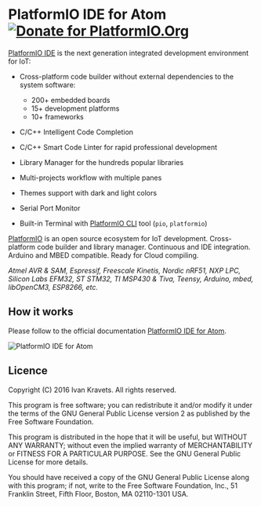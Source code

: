 # PlatformIO IDE for Atom [![Donate for PlatformIO.Org](https://img.shields.io/donate/PlatformIO.png)](http://platformio.org/donate)

[PlatformIO IDE](http://platformio.org/platformio-ide) is the next generation integrated development environment for IoT:

* Cross-platform code builder without external dependencies to the system
  software:

    - 200+ embedded boards
    - 15+ development platforms
    - 10+ frameworks

* C/C++ Intelligent Code Completion
* C/C++ Smart Code Linter for rapid professional development
* Library Manager for the hundreds popular libraries
* Multi-projects workflow with multiple panes
* Themes support with dark and light colors
* Serial Port Monitor
* Built-in Terminal with [PlatformIO CLI](http://docs.platformio.org/en/latest/userguide/index.html) tool (``pio``, ``platformio``)    

[PlatformIO](http://platformio.org/) is an open source ecosystem
for IoT development. Cross-platform code builder and library manager.
Continuous and IDE integration. Arduino and MBED compatible.
Ready for Cloud compiling.

*Atmel AVR & SAM, Espressif, Freescale Kinetis, Nordic nRF51, NXP LPC,
Silicon Labs EFM32, ST STM32, TI MSP430 & Tiva, Teensy, Arduino, mbed,
libOpenCM3, ESP8266, etc.*

## How it works

Please follow to the official documentation [PlatformIO IDE for Atom](http://docs.platformio.org/en/latest/ide/atom.html).

![PlatformIO IDE for Atom](http://docs.platformio.org/en/latest/_images/ide-atom-platformio.png "PlatformIO IDE for Atom")

## Licence

Copyright (C) 2016 Ivan Kravets. All rights reserved.

This program is free software; you can redistribute it and/or
modify it under the terms of the GNU General Public License version 2
as published by the Free Software Foundation.

This program is distributed in the hope that it will be useful,
but WITHOUT ANY WARRANTY; without even the implied warranty of
MERCHANTABILITY or FITNESS FOR A PARTICULAR PURPOSE. See the
GNU General Public License for more details.

You should have received a copy of the GNU General Public License along
with this program; if not, write to the Free Software Foundation, Inc.,
51 Franklin Street, Fifth Floor, Boston, MA 02110-1301 USA.

